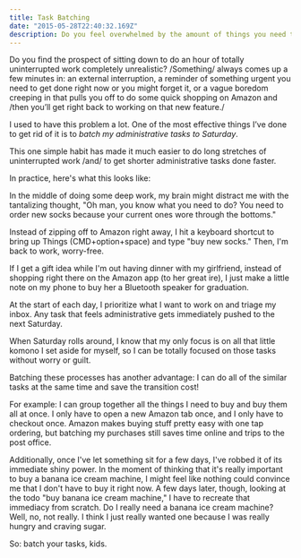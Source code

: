 ```yaml
---
title: Task Batching
date: "2015-05-28T22:40:32.169Z"
description: Do you feel overwhelmed by the amount of things you need to get done?
---
```



Do you find the prospect of sitting down to do an hour of totally uninterrupted work completely unrealistic? /Something/ always comes up a few minutes in: an external interruption, a reminder of something urgent you need to get done right now or you might forget it, or a vague boredom creeping in that pulls you off to do some quick shopping on Amazon and /then you’ll get right back to working on that new feature./

I used to have this problem a lot. One of the most effective things I’ve done to get rid of it is to *batch my administrative tasks to Saturday*.

This one simple habit has made it much easier to do long stretches of uninterrupted work /and/ to get shorter administrative tasks done faster.

In practice, here's what this looks like:

In the middle of doing some deep work, my brain might distract me with the tantalizing thought, "Oh man, you know what you need to do? You need to order new socks because your current ones wore through the bottoms."

Instead of zipping off to Amazon right away, I hit a keyboard shortcut to bring up Things (CMD+option+space) and type "buy new socks." Then, I'm back to work, worry-free.

If I get a gift idea while I'm out having dinner with my girlfriend, instead of shopping right there on the Amazon app (to her great ire), I just make a little note on my phone to buy her a Bluetooth speaker for graduation.

At the start of each day, I prioritize what I want to work on and triage my inbox. Any task that feels administrative gets immediately pushed to the next Saturday.

When Saturday rolls around, I know that my only focus is on all that little komono I set aside for myself, so I can be totally focused on those tasks without worry or guilt.

Batching these processes has another advantage: I can do all of the similar tasks at the same time and save the transition cost!

For example: I can group together all the things I need to buy and buy them all at once. I only have to open a new Amazon tab once, and I only have to checkout once. Amazon makes buying stuff pretty easy with one tap ordering, but batching my purchases still saves time online and trips to the post office.

Additionally, once I've let something sit for a few days, I've robbed it of its immediate shiny power. In the moment of thinking that it's really important to buy a banana ice cream machine, I might feel like nothing could convince me that I don't have to buy it right now. A few days later, though, looking at the todo "buy banana ice cream machine," I have to recreate that immediacy from scratch. Do I really need a banana ice cream machine? Well, no, not really. I think I just really wanted one because I was really hungry and craving sugar.

So: batch your tasks, kids. 

